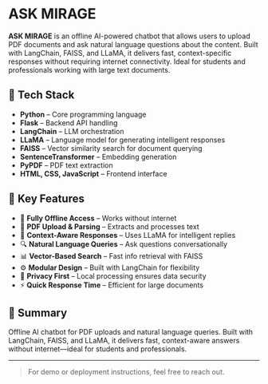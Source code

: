 # ASK MIRAGE

**ASK MIRAGE** is an offline AI-powered chatbot that allows users to upload PDF documents and ask natural language questions about the content. Built with LangChain, FAISS, and LLaMA, it delivers fast, context-specific responses without requiring internet connectivity. Ideal for students and professionals working with large text documents.

## 🔧 Tech Stack

- **Python** – Core programming language  
- **Flask** – Backend API handling  
- **LangChain** – LLM orchestration  
- **LLaMA** – Language model for generating intelligent responses  
- **FAISS** – Vector similarity search for document querying  
- **SentenceTransformer** – Embedding generation  
- **PyPDF** – PDF text extraction  
- **HTML, CSS, JavaScript** – Frontend interface  

## 🚀 Key Features

- 📴 **Fully Offline Access** – Works without internet  
- 📄 **PDF Upload & Parsing** – Extracts and processes text  
- 🧠 **Context-Aware Responses** – Uses LLaMA for intelligent replies  
- 🔍 **Natural Language Queries** – Ask questions conversationally  
- 📊 **Vector-Based Search** – Fast info retrieval with FAISS  
- ⚙️ **Modular Design** – Built with LangChain for flexibility  
- 🔐 **Privacy First** – Local processing ensures data security  
- ⚡ **Quick Response Time** – Efficient for large documents

## 📌 Summary

Offline AI chatbot for PDF uploads and natural language queries. Built with LangChain, FAISS, and LLaMA, it delivers fast, context-aware answers without internet—ideal for students and professionals.

---

> For demo or deployment instructions, feel free to reach out.

